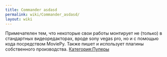 ```yaml
---
title: Commander asdasd
permalink: wiki/Commander_asdasd/
layout: wiki
---
```


Примечателен тем, что некоторые свои работы монтирует не (только) в
стандартных видеоредакторах, вроде sony vegas pro, но и с помощью кода
посредством MoviePy. Также пишет и использует плагины собственного
производства. [Категория:Пуперы](Категория:Пуперы "wikilink")
